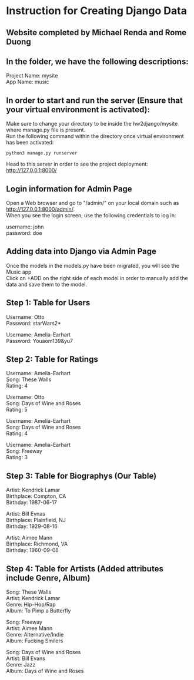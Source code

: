 # Instruction for Creating Django Data

## Website completed by Michael Renda and Rome Duong

## In the folder, we have the following descriptions:

Project Name: mysite  
App Name: music

## In order to start and run the server (Ensure that your virtual environment is activated):
Make sure to change your directory to be inside the hw2django/mysite where manage.py file is present.  
Run the following command within the directory once virtual environment has been activated:  

```shell
python3 manage.py runserver
```

Head to this server in order to see the project deployment: <http://127.0.0.1:8000/>

## Login information for Admin Page
Open a Web browser and go to "/admin/" on your local domain such as <http://127.0.0.1:8000/admin/>.  
When you see the login screen, use the following credentials to log in: 

username: john  
password: doe

## Adding data into Django via Admin Page
Once the models in the models.py have been migrated, you will see the Music app  
Click on +ADD on the right side of each model in order to manually add the data and save them to the model.

## Step 1: Table for Users

Username: Otto  
Password: starWars2*

Username: Amelia-Earhart  
Password: Youaom139&yu7

## Step 2: Table for Ratings

Username: Amelia-Earhart  
Song: These Walls  
Rating: 4  

Username: Otto  
Song: Days of Wine and Roses  
Rating: 5  

Username: Amelia-Earhart  
Song: Days of Wine and Roses  
Rating: 4  

Username: Amelia-Earhart  
Song: Freeway  
Rating: 3


## Step 3: Table for Biographys (Our Table)

Artist: Kendrick Lamar  
Birthplace: Compton, CA  
Birthday: 1987-06-17  

Artist: Bill Evnas  
Birthplace: Plainfield, NJ  
Birthday: 1929-08-16  

Artist: Aimee Mann  
Birthplace: Richmond, VA  
Birthday: 1960-09-08

## Step 4: Table for Artists (Added attributes include Genre, Album)  

Song: These Walls  
Artist: Kendrick Lamar  
Genre: Hip-Hop/Rap  
Album: To Pimp a Butterfly  

Song: Freeway  
Artist: Aimee Mann  
Genre: Alternative/Indie  
Album: Fucking Smilers  

Song: Days of Wine and Roses  
Artist: Bill Evans  
Genre: Jazz  
Album: Days of Wine and Roses  
